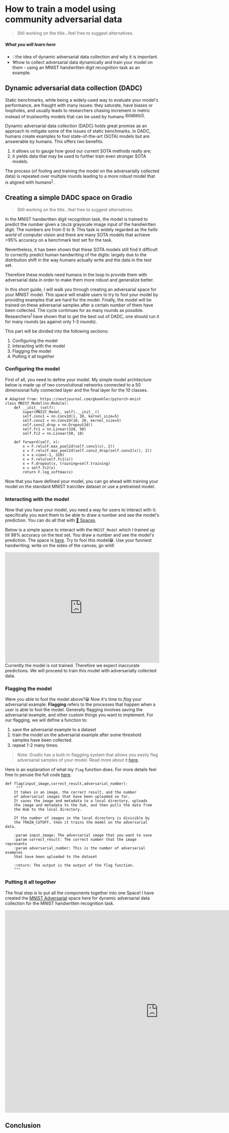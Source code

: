 # How to train a model using community adversarial data
> Still working on the title...feel free to suggest alternatives.

##### What you will learn here
- 💡the idea of dynamic adversarial data collection and why it is important.
- ⚒how to collect adversarial data dynamically and train your model on them - using an MNIST handwritten digit recognition task as an example. 


## Dynamic adversarial data collection (DADC)
Static benchmarks, while being a widely-used way to evaluate your model's performance, are fraught with many issues: they saturate, have biases or loopholes, and usually leads to researchers chasing increment in metric instead of trustworthy models that can be used by humans <sup>[dynabench](https://dynabench.org/about)</sup>.

Dynamic adversarial data collection (DADC) holds great promise as an approach to mitigate some of the issues of static benchmarks. In DADC, humans create examples to fool state-of-the-art (SOTA) models but are answerable by humans. This offers two benefits: 
1. it allows us to gauge how good our current SOTA methods really are;
2. it yields data that may be used to further train even stronger SOTA models. 
 
The process (of fooling and training the model on the adversarially collected data) is repeated over multiple rounds leading to a more robust model that is aligned with humans<sup>[1](https://aclanthology.org/2022.findings-acl.18.pdf) </sup>.

## Creating a simple DADC space on Gradio
> Still working on the title...feel free to suggest alternatives.
 
In the MNIST handwritten digit recognition task, the model is trained to predict the number given a `28x28` grayscale image input of the handwirtten digit. The numbers are from 0 to 9. This task is widely regarded as the _hello world_ of computer vision and there are many SOTA models that achieve >95% accuracy on a benchmark test set for the task.

Nevertheless, it has been shown that these SOTA models still find it difficult to correctly predict human handwriting of the digits: largely due to the distrbution shift in the way humans actually write and the data in the test set.

Therefore these models need humans in the loop to provide them with adversarial data in order to make them more robust and generalize better.

In this short guide, I will walk you through creating an adversarial space for your MNIST model. This space will enable users to try to fool your model by providing examples that are hard for the model. Finally, the model will be trained on these adversarial samples after a certain number of them have been collected. The cycle continues for as many rounds as possible. Researchers<sup>[1](https://aclanthology.org/2022.findings-acl.18.pdf) </sup>have shown that to get the best out of DADC, one should run it for many rounds (as against only 1-3 rounds).

This part will be divided into the following sections:
1. Configuring the model
2. Interacting with the model
3. Flagging the model
4. Putting it all together

### Configuring the model
First of all, you need to define your model. My simple model architecture below is made up of two convolutional networks connected to a 50 dimensional fully connected layer and the final layer for the 10 classes.
```python=
# Adapted from: https://nextjournal.com/gkoehler/pytorch-mnist
class MNIST_Model(nn.Module):
    def __init__(self):
        super(MNIST_Model, self).__init__()
        self.conv1 = nn.Conv2d(1, 10, kernel_size=5)
        self.conv2 = nn.Conv2d(10, 20, kernel_size=5)
        self.conv2_drop = nn.Dropout2d()
        self.fc1 = nn.Linear(320, 50)
        self.fc2 = nn.Linear(50, 10)

    def forward(self, x):
        x = F.relu(F.max_pool2d(self.conv1(x), 2))
        x = F.relu(F.max_pool2d(self.conv2_drop(self.conv2(x)), 2))
        x = x.view(-1, 320)
        x = F.relu(self.fc1(x))
        x = F.dropout(x, training=self.training)
        x = self.fc2(x)
        return F.log_softmax(x)
```

Now that you have defined your model, you can go ahead with training your model on the standard MNIST train/dev dataset or use a pretrained model. 


### Interacting with the model

Now that you have your model, you need a way for users to interact with it: specifically you want them to be able to draw a number and see the model's prediction. You can do all that with [🤗 Spaces](https://huggingface.co/spaces). 

Below is a simple space to interact with the `MNIST_Model` which I trained up till 98% accuracy on the test set. You draw a number and see the model's prediction. The space is [here](https://huggingface.co/spaces/chrisjay/simple-mnist-classification). Try to fool this model😁. Use your funniest handwriting; write on the sides of the canvas; go wild!

<iframe src="https://hf.space/embed/chrisjay/simple-mnist-classification/+" frameBorder="0" width="100%" height="360px" title="Gradio app" allow="accelerometer; ambient-light-sensor; autoplay; battery; camera; document-domain; encrypted-media; fullscreen; geolocation; gyroscope; layout-animations; legacy-image-formats; magnetometer; microphone; midi; oversized-images; payment; picture-in-picture; publickey-credentials-get; sync-xhr; usb; vr ; wake-lock; xr-spatial-tracking" sandbox="allow-forms allow-modals allow-popups allow-popups-to-escape-sandbox allow-same-origin allow-scripts allow-downloads"></iframe>
Currently the model is not trained. Therefore we expect inaccurate predictions. We will proceed to train this model with adversarially collected data.

### Flagging the model
  
Were you able to fool the model above?😀 Now it's time to _flag_ your adversarial example. __Flagging__ refers to the processes that happen when a user is able to fool the model. Generally flagging involves saving the adversarial example, and other custom things you want to implement. For our flagging, we will define a function to: 
1. save the adversarial example to a dataset
2. train the model on the adversarial example after some threshold samples have been collected.
3. repeat 1-2 many times. 

>Note: Gradio has a built-in flaggiing system that allows you easily flag adversarial samples of your model. Read more about it [here](https://gradio.app/using_flagging/).

Here is an explanation of what my `flag` function does. For more details feel free to peruse the full code [here](https://huggingface.co/spaces/chrisjay/mnist-adversarial/blob/main/app.py#L314). 

```python=
def flag(input_image,correct_result,adversarial_number):
     """
    It takes in an image, the correct result, and the number
    of adversarial images that have been uploaded so far.
    It saves the image and metadata to a local directory, uploads
    the image and metadata to the hub, and then pulls the data from
    the Hub to the local directory. 
    
    If the number of images in the local directory is divisible by
    the TRAIN_CUTOFF, then it trains the model on the adversarial data.
    
    :param input_image: The adversarial image that you want to save
    :param correct_result: The correct number that the image represents
    :param adversarial_number: This is the number of adversarial examples
    that have been uploaded to the dataset
    
    :return: The output is the output of the flag function.
    """

```

### Putting it all together

The final step is to put all the components together into one Space! I have created the [MNIST Adversarial](https://huggingface.co/spaces/chrisjay/mnist-adversarial) space here for dynamic adversarial data collection for the MNIST handwritten recognition task. 

<iframe src="https://hf.space/embed/chrisjay/mnist-adversarial/+" frameBorder="0" width="1000px" height="660px" title="Gradio app" allow="accelerometer; ambient-light-sensor; autoplay; battery; camera; document-domain; encrypted-media; fullscreen; geolocation; gyroscope; layout-animations; legacy-image-formats; magnetometer; microphone; midi; oversized-images; payment; picture-in-picture; publickey-credentials-get; sync-xhr; usb; vr ; wake-lock; xr-spatial-tracking" sandbox="allow-forms allow-modals allow-popups allow-popups-to-escape-sandbox allow-same-origin allow-scripts allow-downloads"></iframe>


## Conclusion
